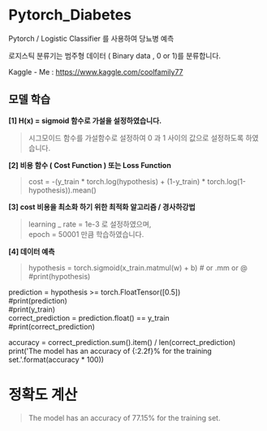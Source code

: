 # Pytorch_Diabetes
Pytorch / Logistic Classifier 를 사용하여 당뇨병 예측

로지스틱 분류기는 범주형 데이터 ( Binary data , 0 or 1)를 분류합니다.

Kaggle - Me : https://www.kaggle.com/coolfamily77

## 모델 학습 <br>
**[1] H(x) = sigmoid 함수로 가설을 설정하였습니다.**  <br>
 > 시그모이드 함수를 가설함수로 설정하여 0 과 1 사이의 값으로 설정하도록 하였습니다.
    
**[2] 비용 함수 ( Cost Function ) 또는 Loss Function** <br>
 > cost = -(y_train * torch.log(hypothesis) + (1-y_train) * torch.log(1-hypothesis)).mean()
 
**[3] cost 비용을 최소화 하기 위한 최적화 알고리즘 / 경사하강법** <br>
 > learning _ rate = 1e-3 로 설정하였으며,<br>
   epoch = 50001 만큼 학습하였습니다.<br>
   
**[4] 데이터 예측**<br>
 > hypothesis = torch.sigmoid(x_train.matmul(w) + b) # or .mm or @<br>
   #print(hypothesis)<br>

   prediction = hypothesis >= torch.FloatTensor([0.5])<br>
   #print(prediction)<br>
   #print(y_train)<br>
   correct_prediction = prediction.float() == y_train<br>
   #print(correct_prediction)<br>

   accuracy = correct_prediction.sum().item() / len(correct_prediction)<br>
   print('The model has an accuracy of {:2.2f}% for the training set.'.format(accuracy * 100))<br>

   # 정확도 계산 
   
   > The model has an accuracy of 77.15% for the training set.
